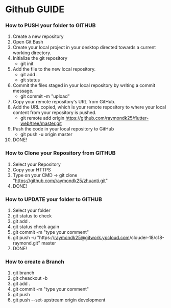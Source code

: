 # Github GUIDE

### How to PUSH your folder to GITHUB
1. Create a new repository
2. Open Git Bash
3. Create your local project in your desktop directed towards a current working directory.
4. Initialize the git repository <br>
	- git init
5. Add the file to the new local repository.
	- git add . 
	- git status
6. Commit the files staged in your local repository by writing a commit message. <br>
	- git commit -m "upload"
7. Copy your remote repository's URL from GitHub.
8. Add the URL copied, which is your remote repository to where your local content from your repository is pushed. <br>
	- git remote add origin https://github.com/raymondk25/flutter-web/tree/master.git
9. Push the code in your local repository to GitHub <br>
	- git push -u origin master 
10. DONE!

### How to Clone your Repository from GITHUB
1. Select your Repository
2. Copy your HTTPS
3. Type on your CMD -> git clone "https://github.com/raymondk25/zhuanti.git"
4. DONE!

### How to UPDATE your folder to GITHUB
1. Select your folder
2. git status to check
3. git add .
4. git status check again
5. git commit -m "type your comment"
6. git push -u "https://raymondk25@gitwork.ypcloud.com/clouder-18/c18-raymond.git" master
7. DONE!

### How to create a Branch
1. git branch
2. git cheackout -b <new branch>
3. git add .
4. git commit -m "type your comment"
5. git push
6. git push --set-upstream origin development

